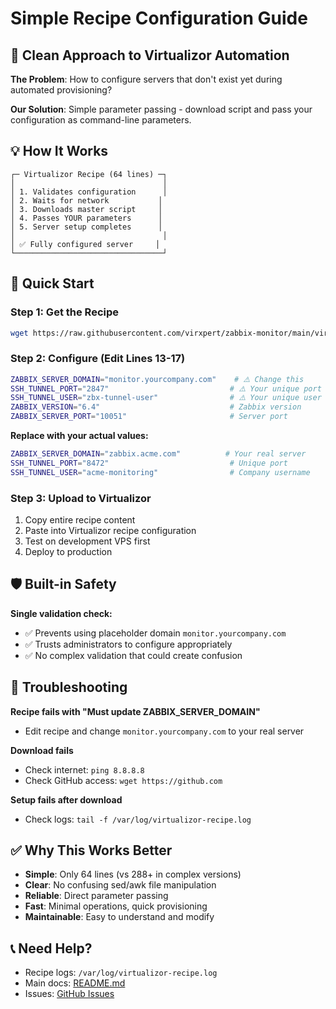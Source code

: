 # Simple Recipe Configuration Guide

## 🚀 Clean Approach to Virtualizor Automation

**The Problem**: How to configure servers that don't exist yet during automated provisioning?

**Our Solution**: Simple parameter passing - download script and pass your configuration as command-line parameters.

## 💡 How It Works

```text
┌─ Virtualizor Recipe (64 lines) ─┐
│                                 │
│ 1. Validates configuration      │
│ 2. Waits for network           │ 
│ 3. Downloads master script     │
│ 4. Passes YOUR parameters      │
│ 5. Server setup completes      │
│                                 │
│ ✅ Fully configured server     │
└─────────────────────────────────┘
```

## 🎯 Quick Start

### Step 1: Get the Recipe

```bash
wget https://raw.githubusercontent.com/virxpert/zabbix-monitor/main/virtualizor-recipes/direct-download-recipe.sh
```

### Step 2: Configure (Edit Lines 13-17)

```bash
ZABBIX_SERVER_DOMAIN="monitor.yourcompany.com"    # ⚠️ Change this
SSH_TUNNEL_PORT="2847"                           # ⚠️ Your unique port
SSH_TUNNEL_USER="zbx-tunnel-user"                # ⚠️ Your unique user
ZABBIX_VERSION="6.4"                             # Zabbix version
ZABBIX_SERVER_PORT="10051"                       # Server port
```

**Replace with your actual values:**
```bash
ZABBIX_SERVER_DOMAIN="zabbix.acme.com"          # Your real server
SSH_TUNNEL_PORT="8472"                           # Unique port
SSH_TUNNEL_USER="acme-monitoring"                # Company username
```

### Step 3: Upload to Virtualizor

1. Copy entire recipe content
2. Paste into Virtualizor recipe configuration
3. Test on development VPS first
4. Deploy to production

## 🛡️ Built-in Safety

**Single validation check:**
- ✅ Prevents using placeholder domain `monitor.yourcompany.com`
- ✅ Trusts administrators to configure appropriately
- ✅ No complex validation that could create confusion

## 🔧 Troubleshooting

**Recipe fails with "Must update ZABBIX_SERVER_DOMAIN"**
- Edit recipe and change `monitor.yourcompany.com` to your real server

**Download fails**
- Check internet: `ping 8.8.8.8`
- Check GitHub access: `wget https://github.com`

**Setup fails after download**
- Check logs: `tail -f /var/log/virtualizor-recipe.log`

## ✅ Why This Works Better

- **Simple**: Only 64 lines (vs 288+ in complex versions)
- **Clear**: No confusing sed/awk file manipulation
- **Reliable**: Direct parameter passing
- **Fast**: Minimal operations, quick provisioning
- **Maintainable**: Easy to understand and modify

## 📞 Need Help?

- Recipe logs: `/var/log/virtualizor-recipe.log`
- Main docs: [README.md](../README.md)
- Issues: [GitHub Issues](https://github.com/virxpert/zabbix-monitor/issues)
